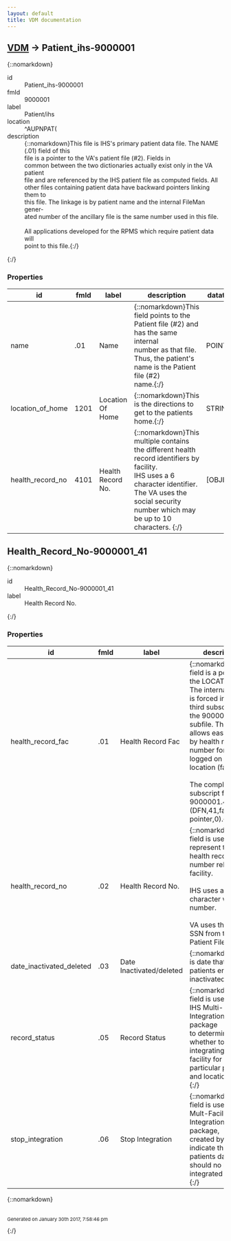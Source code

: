 ```yaml
---
layout: default
title: VDM documentation
---
```


## [VDM](TableOfContent.md) &#8594; Patient_ihs-9000001 

{::nomarkdown}<dl>
<dt>id</dt><dd>Patient_ihs-9000001</dd>
<dt>fmId</dt><dd>9000001</dd>
<dt>label</dt><dd>Patient/ihs</dd>
<dt>location</dt><dd>^AUPNPAT(</dd>
<dt>description</dt><dd>{::nomarkdown}This file is IHS's primary patient data file.  The NAME (.01) field of this <br/>file is a pointer to the VA's patient file (#2).  Fields in <br/>common between the two dictionaries actually exist only in the VA patient <br/>file and are referenced by the IHS patient file as computed fields.  All <br/>other files containing patient data have backward pointers linking them to <br/>this file.  The linkage is by patient name and the internal FileMan gener-<br/>ated number of the ancillary file is the same number used in this file.<br/>   <br/>All applications developed for the RPMS which require patient data will<br/>point to this file.{:/}</dd>
</dl>{:/}

### Properties

| id | fmId | label | description | datatype | location | attributes | range | 
| --- | --- | --- | --- | --- | --- | --- | --- | 
| name | .01 | Name | {::nomarkdown}This field points to the Patient file (#2) and has the same internal<br/>number as that file.  Thus, the patient's name is the Patient file (#2)<br/>name.{:/} | POINTER |  | REQUIRED, INDEXED | [Patient-2](Patient-2.md) | 
| location_of_home | 1201 | Location Of Home | {::nomarkdown}This is the directions to get to the patients home.{:/} | STRING |  |  |  | 
| health_record_no | 4101 | Health Record No. | {::nomarkdown}This multiple contains the different health record identifiers by facility.<br/>IHS uses a 6 character identifier.<br/>The VA uses the social security number which may be up to 10 <br/>characters.  {:/} | [OBJECT] |  |  | [Health_Record_No-9000001_41](#Health_Record_No-9000001_41)  | 

## <a name="Health_Record_No-9000001_41"></a>Health_Record_No-9000001_41 

{::nomarkdown}<dl>
<dt>id</dt><dd>Health_Record_No-9000001_41</dd>
<dt>label</dt><dd>Health Record No.</dd>
</dl>{:/}

### Properties

| id | fmId | label | description | datatype | location | attributes | range | 
| --- | --- | --- | --- | --- | --- | --- | --- | 
| health_record_fac | .01 | Health Record Fac | {::nomarkdown}This field is a pointer to the LOCATION file.  The internal pointer<br/>is forced into the third subscript for the 9000001.41 subfile.  This<br/>allows easy lookup by health record number for the logged on<br/>location (facility).<br/> <br/>The complete subscript for 9000001.41 will be (DFN,41,facility pointer,0).{:/} | POINTER |  | REQUIRED | Location-9999999_06 | 
| health_record_no | .02 | Health Record No. | {::nomarkdown}This field is used to represent the health record number related to a<br/>facility.<br/> <br/>IHS uses a 6 character whole number.<br/> <br/>VA uses the patient SSN from the Patient File (2).{:/} | STRING |  | REQUIRED, INDEXED |  | 
| date_inactivated_deleted | .03 | Date Inactivated/deleted | {::nomarkdown}This is date that the patients entry was inactivated.{:/} | DATE-TIME |  |  |  | 
| record_status | .05 | Record Status | {::nomarkdown}This field is used by the IHS Multi-Facility Integration (MFI) package<br/>to determine whether to stop integrating data at a facility for a <br/>particular patient and location facility.{:/} | ENUMERATION |  |  | {::nomarkdown}<dl><dt>D</dt><dd>DELETED</dd><dt>I</dt><dd>INACTIVATED</dd><dt>M</dt><dd>MERGED</dd></dl>{:/} | 
| stop_integration | .06 | Stop Integration | {::nomarkdown}This field is used by the Mult-Facility Integration (MFI) package,<br/>created by IHS, to indicate this patients data should no longer be<br/>integrated by MFI.{:/} | BOOLEAN |  |  | {::nomarkdown}<dl><dt>1</dt><dd>false</dd><dt>0</dt><dd>true</dd></dl>{:/} | 

{::nomarkdown} <br/><br/><p style="font-size: 11px">Generated on January 30th 2017, 7:58:46 pm</p>{:/}